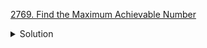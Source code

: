 [2769. Find the Maximum Achievable Number](https://leetcode.com/contest/weekly-contest-353/problems/find-the-maximum-achievable-number/)

<details><summary>Solution</summary>

![](../../../../assets/2769.png)

</details>
